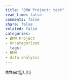 ```yaml
---
title: "BMW Project: test"
read_time: false
comments: false
share: false
related: false
categories:
- BMW Project
- Uncategorized
  tags:
- BMW
- data analysis
---
```


##test입니다
